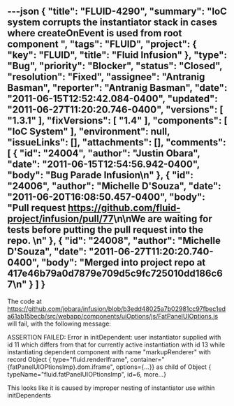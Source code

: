 ---json
{
  "title": "FLUID-4290",
  "summary": "IoC system corrupts the instantiator stack in cases where createOnEvent is used from root component ",
  "tags": "FLUID",
  "project": {
    "key": "FLUID",
    "title": "Fluid Infusion"
  },
  "type": "Bug",
  "priority": "Blocker",
  "status": "Closed",
  "resolution": "Fixed",
  "assignee": "Antranig Basman",
  "reporter": "Antranig Basman",
  "date": "2011-06-15T12:52:42.084-0400",
  "updated": "2011-06-27T11:20:20.746-0400",
  "versions": [
    "1.3.1"
  ],
  "fixVersions": [
    "1.4"
  ],
  "components": [
    "IoC System"
  ],
  "environment": null,
  "issueLinks": [],
  "attachments": [],
  "comments": [
    {
      "id": "24004",
      "author": "Justin Obara",
      "date": "2011-06-15T12:54:56.942-0400",
      "body": "Bug Parade Infusion\n"
    },
    {
      "id": "24006",
      "author": "Michelle D'Souza",
      "date": "2011-06-20T16:08:50.457-0400",
      "body": "Pull request <https://github.com/fluid-project/infusion/pull/77>\n\nWe are waiting for tests before putting the pull request into the repo.&#x20;\n"
    },
    {
      "id": "24008",
      "author": "Michelle D'Souza",
      "date": "2011-06-27T11:20:20.740-0400",
      "body": "Merged into project repo at 417e46b79a0d7879e709d5c9fc725010dd186c67\n"
    }
  ]
}
---
The code at <https://github.com/jobara/infusion/blob/b3edd48025a7b02981cc97fbec1eda61ab15becb/src/webapp/components/uiOptions/js/FatPanelUIOptions.js>  will fail, with the following message:

ASSERTION FAILED: Error in initDependent: user instantiator supplied with id 11 which differs from that for currently active instantiation with id 13 while instantiating dependent component with name "markupRenderer" with record Object { type="fluid.renderIframe", container="{fatPanelUIOPtionsImp}.dom.iframe", options={...}} as child of Object { typeName="fluid.fatPanelUIOPtionsImp", id=6, more...}

This looks like it is caused by improper nesting of instantiator use within initDependents

        